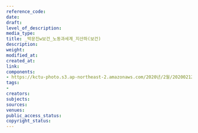 ```yaml
---
reference_code: 
date: 
draft: 
level_of_description: 
media_type: 
title: _박문진w보건_노동과세계_지산하(보건)
description: 
weight: 
modified_at: 
created_at: 
link: 
components:
- https://kctu-photo.s3.ap-northeast-2.amazonaws.com/2020년/2월/20200212_영남대의료원+고공농성+해단집회/_박문진w보건_노동과세계_지산하(보건).JPG
tags:
- 
creators: 
subjects: 
sources: 
venues: 
public_access_status: 
copyright_status: 
---
```

